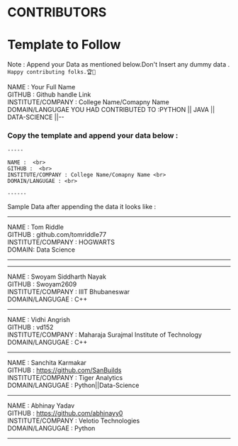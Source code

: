 # CONTRIBUTORS

# Template to Follow

Note : Append your Data as mentioned below.Don't Insert any dummy data . `Happy contributing folks.🏆👏`

NAME : Your Full Name <br>
GITHUB : Github handle Link <br>
INSTITUTE/COMPANY : College Name/Comapny Name <br>
DOMAIN/LANGUGAE YOU HAD CONTRIBUTED TO :PYTHON || JAVA || DATA-SCIENCE ||-- <br>

### Copy the template and append your data below :

```
-----

NAME :  <br>
GITHUB :  <br>
INSTITUTE/COMPANY : College Name/Comapny Name <br>
DOMAIN/LANGUGAE : <br>

------
```

Sample Data after appending the data it looks like :

---

NAME : Tom Riddle <br>
GITHUB : github.com/tomriddle77 <br>
INSTITUTE/COMPANY : HOGWARTS<br>
DOMAIN: Data Science <br>

---

---

NAME : Swoyam Siddharth Nayak<br>
GITHUB : Swoyam2609<br>
INSTITUTE/COMPANY : IIIT Bhubaneswar<br>
DOMAIN/LANGUGAE : C++<br>

---

NAME : Vidhi Angrish<br>
GITHUB : vd152<br>
INSTITUTE/COMPANY : Maharaja Surajmal Institute of Technology<br>
DOMAIN/LANGUGAE : C++<br>

---

NAME : Sanchita Karmakar<br>
GITHUB : https://github.com/SanBuilds<br>
INSTITUTE/COMPANY : Tiger Analytics <br>
DOMAIN/LANGUGAE : Python||Data-Science<br>

---

NAME : Abhinay Yadav<br>
GITHUB : https://github.com/abhinayy0<br>
INSTITUTE/COMPANY : Velotio Technologies <br>
DOMAIN/LANGUGAE : Python<br>

---
